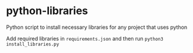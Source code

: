 # python-libraries
Python script to install necessary libraries for any project that uses python

Add required libraries in `requirements.json` and then run `python3 install_libraries.py`
